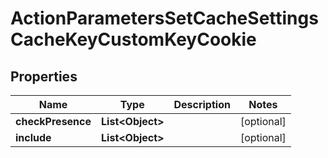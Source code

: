 # ActionParametersSetCacheSettingsCacheKeyCustomKeyCookie

## Properties
Name | Type | Description | Notes
------------ | ------------- | ------------- | -------------
**checkPresence** | **List&lt;Object&gt;** |  |  [optional]
**include** | **List&lt;Object&gt;** |  |  [optional]
